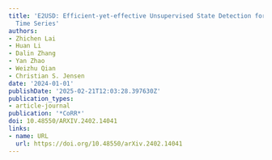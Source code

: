```yaml
---
title: 'E2USD: Efficient-yet-effective Unsupervised State Detection for Multivariate
  Time Series'
authors:
- Zhichen Lai
- Huan Li
- Dalin Zhang
- Yan Zhao
- Weizhu Qian
- Christian S. Jensen
date: '2024-01-01'
publishDate: '2025-02-21T12:03:28.397630Z'
publication_types:
- article-journal
publication: '*CoRR*'
doi: 10.48550/ARXIV.2402.14041
links:
- name: URL
  url: https://doi.org/10.48550/arXiv.2402.14041
---
```

